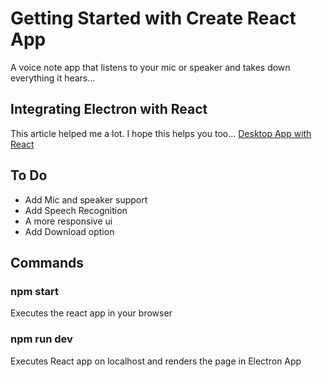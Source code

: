 # Getting Started with Create React App

A voice note app that listens to your mic or speaker and takes down everything it hears...

## Integrating Electron with React

This article helped me a lot. I hope this helps you too...
[Desktop App with React](https://www.section.io/engineering-education/desktop-application-with-react/)

## To Do
- Add Mic and speaker support
- Add Speech Recognition
- A more responsive ui
- Add Download option

## Commands

### npm start
Executes the react app in your browser

### npm run dev
Executes React app on localhost and renders the page in Electron App
